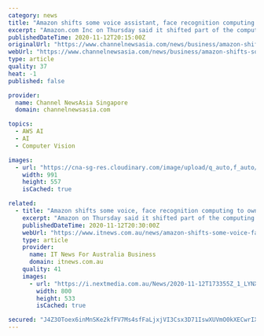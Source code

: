 ```yaml
---
category: news
title: "Amazon shifts some voice assistant, face recognition computing to its own chips"
excerpt: "Amazon.com Inc on Thursday said it shifted part of the computing for its Alexa voice assistant to its own custom-designed chips, aiming to make"
publishedDateTime: 2020-11-12T20:15:00Z
originalUrl: "https://www.channelnewsasia.com/news/business/amazon-shifts-some-voice-assistant--face-recognition-computing-to-its-own-chips-13528214"
webUrl: "https://www.channelnewsasia.com/news/business/amazon-shifts-some-voice-assistant--face-recognition-computing-to-its-own-chips-13528214"
type: article
quality: 37
heat: -1
published: false

provider:
  name: Channel NewsAsia Singapore
  domain: channelnewsasia.com

topics:
  - AWS AI
  - AI
  - Computer Vision

images:
  - url: "https://cna-sg-res.cloudinary.com/image/upload/q_auto,f_auto/image/13528212/16x9/991/557/e70edfa56e34e0973afdcb3c88e0341e/Sf/file-photo--amazon-logo-is-pictured-in-mexico-city-7.jpg"
    width: 991
    height: 557
    isCached: true

related:
  - title: "Amazon shifts some voice, face recognition computing to own chips"
    excerpt: "Amazon on Thursday said it shifted part of the computing for its Alexa voice assistant to its own custom-designed chips, aiming to make the work faster and cheaper while moving it away from chips supplied by Nvidia Corp."
    publishedDateTime: 2020-11-12T20:30:00Z
    webUrl: "https://www.itnews.com.au/news/amazon-shifts-some-voice-face-recognition-computing-to-own-chips-555835"
    type: article
    provider:
      name: IT News For Australia Business
      domain: itnews.com.au
    quality: 41
    images:
      - url: "https://i.nextmedia.com.au/News/2020-11-12T173355Z_1_LYNXMPEGAB1O5_RTROPTP_3_AMAZON-COM-NVIDIA.JPG"
        width: 800
        height: 533
        isCached: true

secured: "J4Z3OToex6inMnSKe2kfFV7Ms4sfFaLjxjVI3Csx3D71IswXUVmO0kXECwrIXiW9+Wfp7Hg9IV0wI+3qHaKqW1wWxoffkZS4v81kVCX00+QWa0TU5n1j9CFgPxOXftN3F5PFK9BOUvPYghBnAwKcpAwahaJXnw2JZA0pGAEYXMDFMfFn1b6UOcp8vBDOBlOOxHJHsf6Nb929fQbHivS9B2M7u+633KjzBYbLNIxs4n9TNoC49Hd84XrAFWiDvjwRGiV0ihhZkEZFX/DlBuQYGNU0cloKxsKDNGOKax/FZr4WdSYggrZ0++WG+yInl1+KZnDRxBXdgdYUg+nPZyGbvUWYMdS+ulpcszAuKGejBLo=;3VNka6W/NPFSwWFxMQ4p6A=="
---
```


